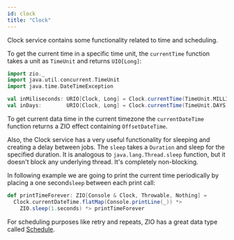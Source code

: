 ```yaml
---
id: clock 
title: "Clock"
---
```


Clock service contains some functionality related to time and scheduling. 

To get the current time in a specific time unit, the `currentTime` function takes a unit as `TimeUnit` and returns `UIO[Long]`:

```scala mdoc:invisible
import zio._
import java.util.concurrent.TimeUnit
import java.time.DateTimeException
```

```scala mdoc:silent
val inMiliseconds: URIO[Clock, Long] = Clock.currentTime(TimeUnit.MILLISECONDS)
val inDays:        URIO[Clock, Long] = Clock.currentTime(TimeUnit.DAYS)
```

To get current data time in the current timezone the `currentDateTime` function returns a ZIO effect containing `OffsetDateTime`.

Also, the Clock service has a very useful functionality for sleeping and creating a delay between jobs. The `sleep` takes a `Duration` and sleep for the specified duration. It is analogous to `java.lang.Thread.sleep` function, but it doesn't block any underlying thread. It's completely non-blocking.

In following example we are going to print the current time periodically by placing a one second`sleep` between each print call:

```scala mdoc:silent
def printTimeForever: ZIO[Console & Clock, Throwable, Nothing] =
  Clock.currentDateTime.flatMap(Console.printLine(_)) *>
    ZIO.sleep(1.seconds) *> printTimeForever
```

For scheduling purposes like retry and repeats, ZIO has a great data type called [Schedule](../../misc/schedule.md). 
